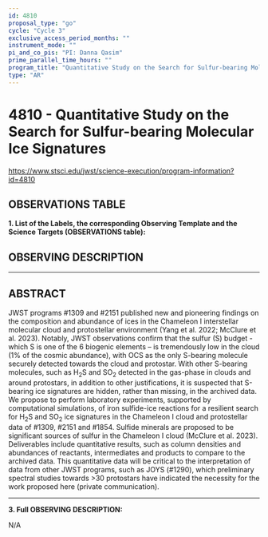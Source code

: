 ```yaml
---
id: 4810
proposal_type: "go"
cycle: "Cycle 3"
exclusive_access_period_months: ""
instrument_mode: ""
pi_and_co_pis: "PI: Danna Qasim"
prime_parallel_time_hours: ""
program_title: "Quantitative Study on the Search for Sulfur-bearing Molecular Ice Signatures"
type: "AR"
---
```

# 4810 - Quantitative Study on the Search for Sulfur-bearing Molecular Ice Signatures
https://www.stsci.edu/jwst/science-execution/program-information?id=4810
## OBSERVATIONS TABLE
**1. List of the Labels, the corresponding Observing Template and the Science Targets (OBSERVATIONS table):**

## OBSERVING DESCRIPTION

---

## ABSTRACT

JWST programs #1309 and #2151 published new and pioneering findings on the composition and abundance of ices in the Chameleon I interstellar molecular cloud and protostellar environment (Yang et al. 2022; McClure et al. 2023). Notably, JWST observations confirm that the sulfur (S) budget - which S is one of the 6 biogenic elements – is tremendously low in the cloud (1% of the cosmic abundance), with OCS as the only S-bearing molecule securely detected towards the cloud and protostar. With other S-bearing molecules, such as H$_2$S and SO$_2$ detected in the gas-phase in clouds and around protostars, in addition to other justifications, it is suspected that S-bearing ice signatures are hidden, rather than missing, in the archived data.
We propose to perform laboratory experiments, supported by computational simulations, of iron sulfide-ice reactions for a resilient search for H$_2$S and SO$_2$ ice signatures in the Chameleon I cloud and protostellar data of #1309, #2151 and #1854. Sulfide minerals are proposed to be significant sources of sulfur in the Chameleon I cloud (McClure et al. 2023). Deliverables include quantitative results, such as column densities and abundances of reactants, intermediates and products to compare to the archived data. This quantitative data will be critical to the interpretation of data from other JWST programs, such as JOYS (#1290), which preliminary spectral studies towards >30 protostars have indicated the necessity for the work proposed here (private communication).

---

**3. Full OBSERVING DESCRIPTION:**

N/A